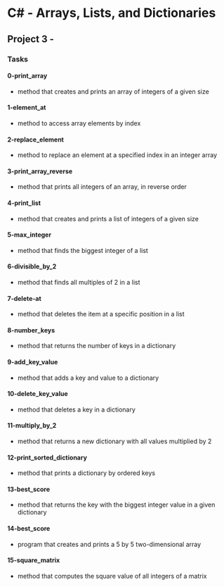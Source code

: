# C# - Arrays, Lists, and Dictionaries

## Project 3 -

### Tasks

#### 0-print_array

- method that creates and prints an array of integers of a given size

#### 1-element_at

- method to access array elements by index

#### 2-replace_element

- method to replace an element at a specified index in an integer array

#### 3-print_array_reverse

- method that prints all integers of an array, in reverse order

#### 4-print_list

- method that creates and prints a list of integers of a given size

#### 5-max_integer

- method that finds the biggest integer of a list

#### 6-divisible_by_2

- method that finds all multiples of 2 in a list

#### 7-delete-at

- method that deletes the item at a specific position in a list

#### 8-number_keys

- method that returns the number of keys in a dictionary

#### 9-add_key_value

- method that adds a key and value to a dictionary

#### 10-delete_key_value

- method that deletes a key in a dictionary

#### 11-multiply_by_2

- method that returns a new dictionary with all values multiplied by 2

#### 12-print_sorted_dictionary

- method that prints a dictionary by ordered keys

#### 13-best_score

- method that returns the key with the biggest integer value in a given dictionary

#### 14-best_score

- program that creates and prints a 5 by 5 two-dimensional array

#### 15-square_matrix

- method that computes the square value of all integers of a matrix
